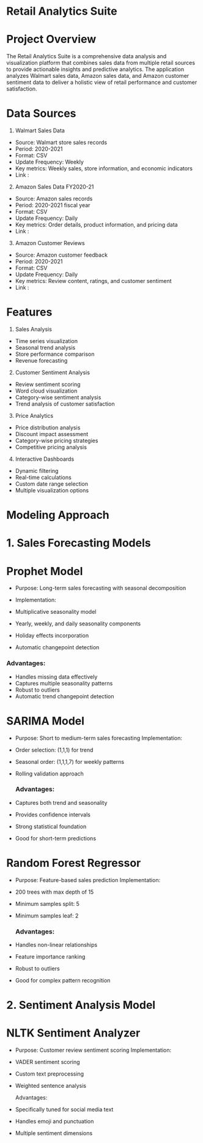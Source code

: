 # Retail Analytics Suite

# Project Overview
The Retail Analytics Suite is a comprehensive data analysis and visualization platform that combines sales data from multiple retail sources to provide actionable insights and predictive analytics. The application analyzes Walmart sales data, Amazon sales data, and Amazon customer sentiment data to deliver a holistic view of retail performance and customer satisfaction.

# Data Sources
1. Walmart Sales Data

- Source: Walmart store sales records
- Period: 2020-2021
- Format: CSV
- Update Frequency: Weekly
- Key metrics: Weekly sales, store information, and economic indicators
- Link :

2. Amazon Sales Data FY2020-21

- Source: Amazon sales records
- Period: 2020-2021 fiscal year
- Format: CSV
- Update Frequency: Daily
- Key metrics: Order details, product information, and pricing data
- Link :

3. Amazon Customer Reviews

- Source: Amazon customer feedback
- Period: 2020-2021
- Format: CSV
- Update Frequency: Daily
- Key metrics: Review content, ratings, and customer sentiment
- Link :

# Features
1. Sales Analysis

- Time series visualization
- Seasonal trend analysis
- Store performance comparison
- Revenue forecasting

2. Customer Sentiment Analysis

- Review sentiment scoring
- Word cloud visualization
- Category-wise sentiment analysis
- Trend analysis of customer satisfaction

3. Price Analytics

- Price distribution analysis
- Discount impact assessment
- Category-wise pricing strategies
- Competitive pricing analysis

4. Interactive Dashboards

- Dynamic filtering
- Real-time calculations
- Custom date range selection
- Multiple visualization options

# Modeling Approach
# 1. Sales Forecasting Models
# Prophet Model

- Purpose: Long-term sales forecasting with seasonal decomposition
- Implementation:

- Multiplicative seasonality model
- Yearly, weekly, and daily seasonality components
- Holiday effects incorporation
- Automatic changepoint detection


 ### Advantages:

- Handles missing data effectively
- Captures multiple seasonality patterns
- Robust to outliers
- Automatic trend changepoint detection



# SARIMA Model

- Purpose: Short to medium-term sales forecasting
  Implementation:

- Order selection: (1,1,1) for trend
- Seasonal order: (1,1,1,7) for weekly patterns
- Rolling validation approach


  ### Advantages:

- Captures both trend and seasonality
- Provides confidence intervals
- Strong statistical foundation
- Good for short-term predictions



# Random Forest Regressor

- Purpose: Feature-based sales prediction
  Implementation:

- 200 trees with max depth of 15
- Minimum samples split: 5
- Minimum samples leaf: 2


  ### Advantages:

- Handles non-linear relationships
- Feature importance ranking
- Robust to outliers
- Good for complex pattern recognition



# 2. Sentiment Analysis Model
# NLTK Sentiment Analyzer

- Purpose: Customer review sentiment scoring
  Implementation:

- VADER sentiment scoring
- Custom text preprocessing
- Weighted sentence analysis


  Advantages:

- Specifically tuned for social media text
- Handles emoji and punctuation
- Multiple sentiment dimensions
